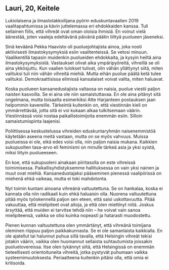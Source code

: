 ## Lauri, 20, Keitele

Lukiolaisena ja ilmastolakkoilijana pyörin eduskuntavaalien 2019 vaalitapahtumissa ja kävin juttelemassa eri ehdokkaiden kanssa. Tuli sellainen fiilis, että vihreät ovat oman oloisia ihmisiä. En voinut vielä äänestää, joten vaaleja edeltävänä päivänä päätin liittyä puolueen jäseneksi.

Sinä keväänä Pekka Haavisto oli puoluejohtajista ainoa, joka nosti aktiivisesti ilmastokysymyksiä esiin vaalitenteissä. Se vetosi minuun. Vaalikentillä tapasin muidenkin puolueiden ehdokkaita, ja kysyin heiltä aina ilmastokysymyksistä. Vastaukset olivat aika ympäripyöreitä, vihreillä se oli aina ykkösjuttu. Kun vaalien tulokset tulivat, olin vähän yllättynyt siitä, miten valituksi tuli niin vähän vihreitä miehiä. Mutta eihän puolue päätä ketä tulee valituksi. Demokraattisissa elimissä kansalaiset voivat valita, miten haluavat.

Koska puolueen kansanedustajista valtaosa on naisia, puolue viestii paljon naisten kasvoilla. Se ei aina ole niin samaistuttavaa. En ole aina pitänyt sitä ongelmana, mutta toisaalta esimerkiksi Atte Harjanteen postauksen jaan helpommin kavereille. Tärkeintä kuitenkin on, että viestinnän kieli on ymmärrettävää, jotta sitä ei voi kukaan alkaa tulkitsemaan väärin. Viestinnässä voisi nostaa paikallistoimijoita enemmän esiin. Silloin samaistumispinta laajenisi.

Poliittisessa keskustelussa vihreiden eduskuntaryhmän naisenemmistöä käytetään aseena meitä vastaan, mutta on se myös vahvuus. Muissa puolueissa ei ole, eikä edes voisi olla, niin paljon naisia mukana. Kaikkien sukupuolten tasa-arvo eli feminismi on minulle tärkeä asia ja yksi syistä, miksi liityin puolueeseen.

En koe, että sukupuoleni ainakaan piiritasolla on este vihreissä toimimisessa. Paikallisyhdistyksemme hallituksessa on vain yksi nainen ja muut ovat miehiä. Kansanedustajaksi pääseminen pienessä vaalipiirissä on miehenä ehkä vaikeaa, mutta ei toki mahdotonta.

Nyt toimin kuntani ainoana vihreänä valtuutettuna. Se on hankalaa, koska ei kannata olla niin radikaali kuin ehkä haluaisin olla. Nuorena valtuutettuna pitää myös työskennellä paljon sen eteen, että saisi uskottavuutta. Pitää vakuuttaa, että mielipiteet ovat aitoja, ja että olen miettinyt niitä. Joskus ärsyttää, että muiden ei tarvitse tehdä niin – he voivat vain sanoa mielipiteensä, vaikka se olisi kuinka nopeasti ja hatarasti muodostettu.

Pienen kunnan valtuutettuna olen ymmärtänyt, että vihreänä toimijana oleminen riippuu paljon paikkakunnasta. Se ei ole samanlaista kaikkialla. En ole ajatellut tai halunnut puhua sillä tavalla, että Helsingin vihreät tekisi jotakin väärin, vaikka olen huomannut sellaista suhtautumista joissakin puoluetovereissa. Itse olen tykännyt siitä, että Helsingissä on enemmän tieteellisesti orientoituneita vihreitä, jotka pystyvät puhumaan vaikka systeemimuutoksesta. Periaatteena kuitenkin pitäisi olla, että omia ei kritisoida.
